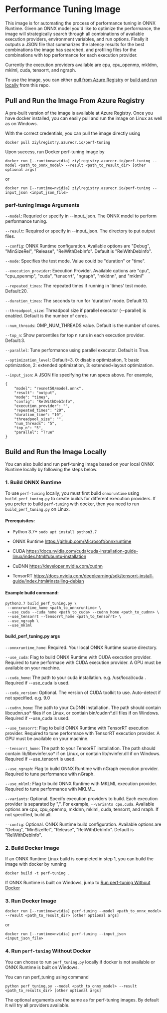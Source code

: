 # Performance Tuning Image

This image is for automating the process of performance tuning in ONNX Runtime. Given an ONNX model you'd like to optimize the performance, the image will strategically search through all combinations of available execution providers, environment variables, and run options. Finally it outputs a JSON file that summarizes the latency results for the best combinations the image has searched, and profiling files for the combinations with top performance for each execution provider.

Currently the execution providers available are cpu, cpu_openmp, mkldnn, mklml, cuda, tensorrt, and ngraph.  

To use the image, you can either [pull from Azure Registry](#Pull-and-Run-the-Image-From-Azure-Registry) or [build and run locally](#Build-and-Run-the-Image-Locally) from this repo.

## Pull and Run the Image From Azure Registry

A pre-built version of the image is available at Azure Registry. Once you have docker installed, you can easily pull and run the image on Linux as well as on Windows. 

With the correct credentials, you can pull the image directly using 
```
docker pull ziylregistry.azurecr.io/perf-tuning
```

Upon success, run Docker perf-tuning image by
```
docker run [--runtime=nvidia] ziylregistry.azurecr.io/perf-tuning --model <path_to_onnx_model> --result <path_to_result_dir> [other optional args]
```
or 
```
docker run [--runtime=nvidia] ziylregistry.azurecr.io/perf-tuning --input_json <input_json_file>
```

### perf-tuning Image Arguments

`--model`: Requried or specify in --input_json. The ONNX model to perform performance tuning. 

`--result`: Required or specify in --input_json. The directory to put output files. 

`--config`: ONNX Runtime configuration. Available options are "Debug", "MinSizeRel", "Release", "RelWithDebInfo". Default is "RelWithDebInfo". 

`--mode`: Specifies the test mode. Value could be "duration" or "time".

`--execution_provider`: Execution Provider. Available options are "cpu", "cpu_openmp", "cuda", "tensorrt", "ngraph", "mkldnn", and "mklml"

`--repeated_times`: The repeated times if running in 'times' test mode. Default:20.

`--duration_times`: The seconds to run for 'duration' mode. Default:10.

`--threadpool_size`: Threadpool size if parallel executor (--parallel) is enabled. Default is the number of cores. 

`--num_threads`: OMP_NUM_THREADS value. Default is the number of cores. 

`--top_n`: Show percentiles for top n runs in each execution provider. Default:3.

`--parallel`: Tune performance using parallel executor. Default is True. 

`--optimization_level`: Default=3. 0: disable optimization, 1: basic optimization, 2: extended optimization, 3: extended+layout optimization.

`--input_json`: A JSON file specifying the run specs above. For example, 
```
{
    "model": "resnet50/model.onnx",
    "result": "output",
    "mode": "times", 
    "config": "RelWithDebInfo", 
    "execution_provider": "",
    "repeated_times": "20",
    "duration_time": "10",
    "threadpool_size": "",
    "num_threads": "5",
    "top_n": "5",
    "parallel": "True"
}
```

## Build and Run the Image Locally

You can also build and run perf-tuning image based on your local ONNX Runtime locally by following the steps below. 

### 1. Build ONNX Runtime
To use `perf-tuning` locally, you must first build `onnxruntime` using `build_perf_tuning.py` to create builds for different execution providers. If you prefer to build `perf-tuning` with docker, then you need to run `build_perf_tuning.py` on Linux.  

#### Prerequisites:
- Python 3.7+ `sudo apt install python3.7`
- ONNX Runtime https://github.com/Microsoft/onnxruntime

- CUDA https://docs.nvidia.com/cuda/cuda-installation-guide-linux/index.html#ubuntu-installation
- CuDNN https://developer.nvidia.com/cudnn 
- TensorRT https://docs.nvidia.com/deeplearning/sdk/tensorrt-install-guide/index.html#installing-debian

#### Example build command:  
```
python3.7 build_perf_tuning.py \
 --onnxruntime_home <path_to_onnxruntime> \
 --use_cuda --cuda_home <path_to_cuda> --cudnn_home <path_to_cudnn> \
 --use_tensorrt --tensorrt_home <path_to_tensorrt> \
 --use_ngraph \
 --use_mklml
```

#### build_perf_tuning.py args

`--onnxruntime_home`:   Required. Your local ONNX Runtime source directory. 

`--use_cuda`: Flag to build ONNX Runtime with CUDA execution provider. Required to tune performace with CUDA execution provider. A GPU must be available on your machine.

`--cuda_home`: The path to your cuda installation. e.g. /usr/local/cuda . Required if --use_cuda is used. 

`--cuda_version`: Optional. The version of CUDA toolkit to use. Auto-detect if not specified. e.g. 9.0

`--cudnn_home`: The path to your CuDNN installation. The path should  contain libcudnn.so* files if on Linux, or contiain bin/cudnn*.dll files if on Windows. Required if --use_cuda is used. 

`--use_tensorrt`: Flag to build ONNX Runtime with TensorRT execution provider. Required to tune performace with TensorRT execution provider. A GPU must be available on your machine.

`--tensorrt_home`: The path to your TensorRT installation. The path should contain lib/libnvinfer.so* if on Linux, or contain lib/nvinfer.dll if on Windows. Required if --use_tensorrt is used. 

`--use_ngraph`: Flag to build ONNX Runtime with nGraph execution provider. Required to tune performance with nGraph. 

`--use_mklml`: Flag to build ONNX Runtime with MKLML execution provider. Required to tune performance with MKLML. 

`--variants`: Optional. Specify execution providers to build. Each execution provider is separated by ",". For example, `--variants cpu,cuda`. Available options are cpu, cpu_openmp, mkldnn, mklml, cuda, tensorrt, and nraph. If not specified, build all. 

`--config`: Optional. ONNX Runtime build configuration. Available options are "Debug", "MinSizeRel", "Release", "RelWithDebInfo". Default is "RelWithDebInfo". 

### 2. Build Docker Image
If an ONNX Runtime Linux build is completed in step 1, you can build the image with docker by running 
```
docker build -t perf-tuning .
```

If ONNX Runtime is built on Windows, jump to [Run perf-tuning Without Docker](#4-run-perf-tuning-without-docker)

### 3. Run Docker Image
```
docker run [--runtime=nvidia] perf-tuning --model <path_to_onnx_model> --result <path_to_result_dir> [other optional args]
```
or
```
docker run [--runtime=nvidia] perf-tuning --input_json <input_json_file>
```

### 4. Run `perf-tuning` Without Docker

You can choose to run `perf_tuning.py` locally if docker is not available or ONNX Runtime is built on Windows. 

You can run perf_tuning using command 
```
python perf_tuning.py --model <path_to_onnx_model> --result <path_to_results_dir> [other optional args]
```
The optional arguments are the same as for perf-tuning images. By default it will try all providers available.
